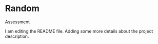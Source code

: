 # Random
Assessment

I am editing the README file. Adding some more details about the project description.

